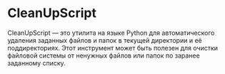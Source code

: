 # CleanUpScript
CleanUpScript — это утилита на языке Python для автоматического удаления заданных файлов и папок в текущей директории и её поддиректориях. Этот инструмент может быть полезен для очистки файловой системы от ненужных файлов или папок по заранее заданному списку.
